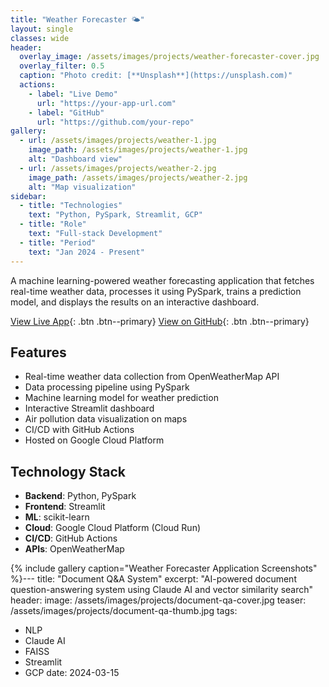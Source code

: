 ```yaml
---
title: "Weather Forecaster 🌤️"
layout: single
classes: wide
header:
  overlay_image: /assets/images/projects/weather-forecaster-cover.jpg
  overlay_filter: 0.5
  caption: "Photo credit: [**Unsplash**](https://unsplash.com)"
  actions:
    - label: "Live Demo"
      url: "https://your-app-url.com"
    - label: "GitHub"
      url: "https://github.com/your-repo"
gallery:
  - url: /assets/images/projects/weather-1.jpg
    image_path: /assets/images/projects/weather-1.jpg
    alt: "Dashboard view"
  - url: /assets/images/projects/weather-2.jpg
    image_path: /assets/images/projects/weather-2.jpg
    alt: "Map visualization"
sidebar:
  - title: "Technologies"
    text: "Python, PySpark, Streamlit, GCP"
  - title: "Role"
    text: "Full-stack Development"
  - title: "Period"
    text: "Jan 2024 - Present"
---
```


A machine learning-powered weather forecasting application that fetches real-time weather data, processes it using PySpark, trains a prediction model, and displays the results on an interactive dashboard.

[View Live App](https://nimbus-predict-645776801901.europe-west2.run.app){: .btn .btn--primary}
[View on GitHub](https://github.com/riobanerjee/nimbus-predict){: .btn .btn--primary}

## Features

- Real-time weather data collection from OpenWeatherMap API
- Data processing pipeline using PySpark
- Machine learning model for weather prediction
- Interactive Streamlit dashboard
- Air pollution data visualization on maps
- CI/CD with GitHub Actions
- Hosted on Google Cloud Platform

## Technology Stack

- **Backend**: Python, PySpark
- **Frontend**: Streamlit
- **ML**: scikit-learn
- **Cloud**: Google Cloud Platform (Cloud Run)
- **CI/CD**: GitHub Actions
- **APIs**: OpenWeatherMap

{% include gallery caption="Weather Forecaster Application Screenshots" %}---
title: "Document Q&A System"
excerpt: "AI-powered document question-answering system using Claude AI and vector similarity search"
header:
  image: /assets/images/projects/document-qa-cover.jpg
  teaser: /assets/images/projects/document-qa-thumb.jpg
tags:
  - NLP
  - Claude AI
  - FAISS
  - Streamlit
  - GCP
date: 2024-03-15

